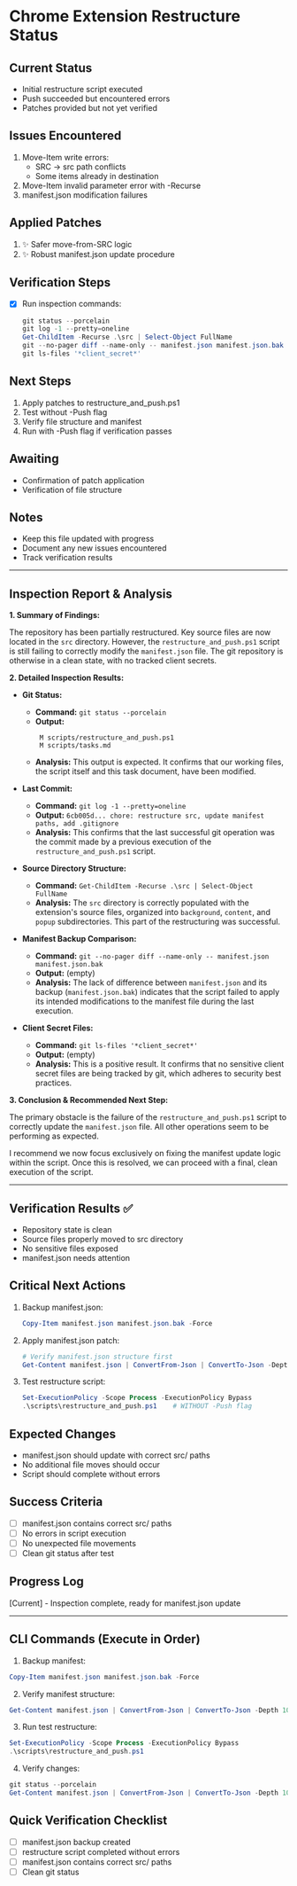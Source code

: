 # Chrome Extension Restructure Status

## Current Status
- Initial restructure script executed
- Push succeeded but encountered errors
- Patches provided but not yet verified

## Issues Encountered
1. Move-Item write errors:
   - SRC -> src path conflicts
   - Some items already in destination
2. Move-Item invalid parameter error with -Recurse
3. manifest.json modification failures

## Applied Patches
1. ✨ Safer move-from-SRC logic
2. ✨ Robust manifest.json update procedure

## Verification Steps
- [X] Run inspection commands:
  ```powershell
  git status --porcelain
  git log -1 --pretty=oneline
  Get-ChildItem -Recurse .\src | Select-Object FullName
  git --no-pager diff --name-only -- manifest.json manifest.json.bak
  git ls-files '*client_secret*'
  ```

## Next Steps
1. Apply patches to restructure_and_push.ps1
2. Test without -Push flag
3. Verify file structure and manifest
4. Run with -Push flag if verification passes

## Awaiting
- Confirmation of patch application
- Verification of file structure

## Notes
- Keep this file updated with progress
- Document any new issues encountered
- Track verification results

---
## Inspection Report & Analysis

**1. Summary of Findings:**

The repository has been partially restructured. Key source files are now located in the `src` directory. However, the `restructure_and_push.ps1` script is still failing to correctly modify the `manifest.json` file. The git repository is otherwise in a clean state, with no tracked client secrets.

**2. Detailed Inspection Results:**

*   **Git Status:**
    *   **Command:** `git status --porcelain`
    *   **Output:**
        ```
         M scripts/restructure_and_push.ps1
         M scripts/tasks.md
        ```
    *   **Analysis:** This output is expected. It confirms that our working files, the script itself and this task document, have been modified.

*   **Last Commit:**
    *   **Command:** `git log -1 --pretty=oneline`
    *   **Output:** `6cb005d... chore: restructure src, update manifest paths, add .gitignore`
    *   **Analysis:** This confirms that the last successful git operation was the commit made by a previous execution of the `restructure_and_push.ps1` script.

*   **Source Directory Structure:**
    *   **Command:** `Get-ChildItem -Recurse .\src | Select-Object FullName`
    *   **Analysis:** The `src` directory is correctly populated with the extension's source files, organized into `background`, `content`, and `popup` subdirectories. This part of the restructuring was successful.

*   **Manifest Backup Comparison:**
    *   **Command:** `git --no-pager diff --name-only -- manifest.json manifest.json.bak`
    *   **Output:** (empty)
    *   **Analysis:** The lack of difference between `manifest.json` and its backup (`manifest.json.bak`) indicates that the script failed to apply its intended modifications to the manifest file during the last execution.

*   **Client Secret Files:**
    *   **Command:** `git ls-files '*client_secret*'`
    *   **Output:** (empty)
    *   **Analysis:** This is a positive result. It confirms that no sensitive client secret files are being tracked by git, which adheres to security best practices.

**3. Conclusion & Recommended Next Step:**

The primary obstacle is the failure of the `restructure_and_push.ps1` script to correctly update the `manifest.json` file. All other operations seem to be performing as expected.

I recommend we now focus exclusively on fixing the manifest update logic within the script. Once this is resolved, we can proceed with a final, clean execution of the script.

---

## Verification Results ✅
- Repository state is clean
- Source files properly moved to src directory
- No sensitive files exposed
- manifest.json needs attention

## Critical Next Actions
1. Backup manifest.json:
   ```powershell
   Copy-Item manifest.json manifest.json.bak -Force
   ```

2. Apply manifest.json patch:
   ```powershell
   # Verify manifest.json structure first
   Get-Content manifest.json | ConvertFrom-Json | ConvertTo-Json -Depth 10
   ```

3. Test restructure script:
   ```powershell
   Set-ExecutionPolicy -Scope Process -ExecutionPolicy Bypass
   .\scripts\restructure_and_push.ps1    # WITHOUT -Push flag
   ```

## Expected Changes
- manifest.json should update with correct src/ paths
- No additional file moves should occur
- Script should complete without errors

## Success Criteria
- [ ] manifest.json contains correct src/ paths
- [ ] No errors in script execution
- [ ] No unexpected file movements
- [ ] Clean git status after test

## Progress Log
[Current] - Inspection complete, ready for manifest.json update

---

## CLI Commands (Execute in Order)

1. Backup manifest:
```powershell
Copy-Item manifest.json manifest.json.bak -Force
```

2. Verify manifest structure:
```powershell
Get-Content manifest.json | ConvertFrom-Json | ConvertTo-Json -Depth 10
```

3. Run test restructure:
```powershell
Set-ExecutionPolicy -Scope Process -ExecutionPolicy Bypass
.\scripts\restructure_and_push.ps1
```

4. Verify changes:
```powershell
git status --porcelain
Get-Content manifest.json | ConvertFrom-Json | ConvertTo-Json -Depth 10
```

## Quick Verification Checklist
- [ ] manifest.json backup created
- [ ] restructure script completed without errors
- [ ] manifest.json contains correct src/ paths
- [ ] Clean git status
